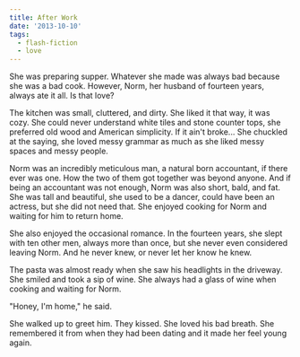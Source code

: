 ```yaml
---
title: After Work
date: '2013-10-10'
tags:
  - flash-fiction
  - love
---
```


She was preparing supper. Whatever she made was always bad because she was a bad
cook. However, Norm, her husband of fourteen years, always ate it all. Is that
love?

<!-- truncate -->

The kitchen was small, cluttered, and dirty. She liked it that way, it was cozy.
She could never understand white tiles and stone counter tops, she preferred old
wood and American simplicity. If it ain't broke... She chuckled at the saying,
she loved messy grammar as much as she liked messy spaces and messy people.

Norm was an incredibly meticulous man, a natural born accountant, if there ever
was one. How the two of them got together was beyond anyone. And if being an
accountant was not enough, Norm was also short, bald, and fat. She was tall and
beautiful, she used to be a dancer, could have been an actress, but she did not
need that. She enjoyed cooking for Norm and waiting for him to return home.

She also enjoyed the occasional romance. In the fourteen years, she slept with
ten other men, always more than once, but she never even considered leaving
Norm. And he never knew, or never let her know he knew.

The pasta was almost ready when she saw his headlights in the driveway. She
smiled and took a sip of wine. She always had a glass of wine when cooking and
waiting for Norm.

"Honey, I'm home," he said.

She walked up to greet him. They kissed. She loved his bad breath. She
remembered it from when they had been dating and it made her feel young again.

